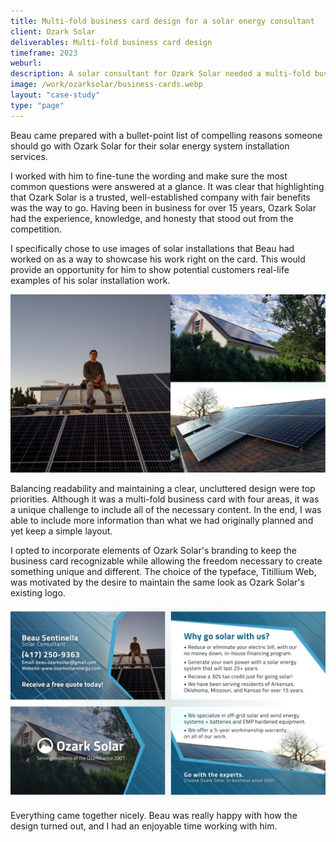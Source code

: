 ```yaml
---
title: Multi-fold business card design for a solar energy consultant
client: Ozark Solar
deliverables: Multi-fold business card design
timeframe: 2023
weburl:
description: A solar consultant for Ozark Solar needed a multi-fold business card to give out to residents in the area that might be interested in having a solar energy system installed. I sat down with Beau to understand their services and create a unique yet clear business card design.
image: /work/ozarksolar/business-cards.webp
layout: "case-study"
type: "page"
---
```


Beau came prepared with a bullet-point list of compelling reasons someone should go with Ozark Solar for their solar energy system installation services. 

I worked with him to fine-tune the wording and make sure the most common questions were answered at a glance. It was clear that highlighting that Ozark Solar is a trusted, well-established company with fair benefits was the way to go. Having been in business for over 15 years, Ozark Solar had the experience, knowledge, and honesty that stood out from the competition.

I specifically chose to use images of solar installations that Beau had worked on as a way to showcase his work right on the card. This would provide an opportunity for him to show potential customers real-life examples of his solar installation work.

![Solar installations](/work/ozarksolar/images.jpg "Beau's solar installations")

Balancing readability and maintaining a clear, uncluttered design were top priorities. Although it was a multi-fold business card with four areas, it was a unique challenge to include all of the necessary content. In the end, I was able to include more information than what we had originally planned and yet keep a simple layout.

I opted to incorporate elements of Ozark Solar's branding to keep the business card recognizable while allowing the freedom necessary to create something unique and different. The choice of the typeface, Titillium Web, was motivated by the desire to maintain the same look as Ozark Solar's existing logo.

![The sides of the business card](/work/ozarksolar/business-card-design-sides.webp "The four sides of the business card")

Everything came together nicely. Beau was really happy with how the design turned out, and I had an enjoyable time working with him.